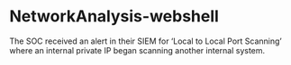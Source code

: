 # NetworkAnalysis-webshell
The SOC received an alert in their SIEM for ‘Local to Local Port Scanning’ where an internal private IP began scanning another internal system.
